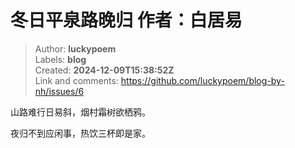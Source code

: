 # 冬日平泉路晚归 作者：白居易 

> Author: **luckypoem**  
> Labels: **blog**  
> Created: **2024-12-09T15:38:52Z**  
> Link and comments: <https://github.com/luckypoem/blog-by-nh/issues/6>  


山路难行日易斜，烟村霜树欲栖鸦。

夜归不到应闲事，热饮三杯即是家。